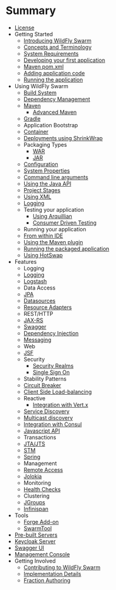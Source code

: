# Summary
* [License](license.adoc)
* Getting Started
   * [Introducing WildFly Swarm](getting-started/basics.adoc)   
    * [Concepts and Terminology](getting-started/concepts.adoc)
   * [System Requirements](getting-started/system_requirements.adoc)
   * [Developing your first application](first-steps/index.adoc)
    * [Maven pom.xml](first-steps/maven_pom.adoc)    
    * [Adding application code](first-steps/writing_code.adoc)
    * [Running the application](first-steps/running_the_app.adoc)   
* Using WildFly Swarm
   * [Build System](getting-started/_build_system.adoc)  
    * [Dependency Management](getting-started/_dependency_management.adoc)    
    * [Maven](getting-started/tooling/maven-plugin.adoc)
      * [Advanced Maven](getting-started/tooling/plugin_advanced.adoc)     
    * [Gradle](getting-started/tooling/gradle-plugin.adoc)            
   * Application Bootstrap
    * [Container](getting-started/container.adoc)
    * [Deployments using ShrinkWrap](getting-started/shrinkwrap.adoc)
    * Packaging Types
      * [WAR](getting-started/war-applications.adoc)
      * [JAR](getting-started/jar-applications.adoc)
   * [Configuration](configuration/index.adoc)  
    * [System Properties](configuration_properties.adoc)
    * [Command line arguments](configuration/command_line.adoc)      
    * [Using the Java API](configuration/java_api.adoc)  
    * [Project Stages](configuration/project_stages.adoc)  
    * [Using XML](configuration/using_xml.adoc)      
   * [Logging](configuration/logging.adoc)   
   * Testing your application
     * [Using Arquillian](testing_with_arquillian.adoc)
     * [Consumer Driven Testing](testing/consumer_driven.adoc)              
   * Running your application
    * [From within IDE](getting-started/running_ide.adoc)         
    * [Using the Maven plugin](getting-started/running_maven.adoc)         
    * [Running the packaged application](getting-started/running_cmd.adoc)
    * [Using HotSwap](getting-started/hotswap.adoc)      
* Features
   * Logging
    * [Logging](common/logging.adoc)
    * [Logstash](advanced/logstash.adoc)
   * Data Access  
    * [JPA](common/jpa.adoc)
    * [Datasources](common/datasources.adoc)
    * [Resource Adapters](common/resource_adapters.adoc)
   * REST/HTTP  
    * [JAX-RS](common/jax-rs.adoc)      
    * [Swagger](advanced/swagger.adoc)
   * [Dependency Injection](common/weld_cdi.adoc)
   * [Messaging](common/messaging.adoc)
   * Web
    * [JSF](common/jsf.adoc)
   * Security     
     * [Security Realms](security/realms.adoc)
     * [Single Sign On](security/keycloak.adoc)
   * Stability Patterns  
    * [Circuit Breaker](common/netflixoss.adoc)
    * [Client Side Load-balancing](common/load_balancing.adoc)
   * Reactive  
     * [Integration with Vert.x](reactive/vertx.adoc)     
   * [Service Discovery](advanced/topology.adoc)    
    * [Multicast discovery](topology/jgroups.adoc)
    * [Integration with Consul](topology/consul.adoc)
    * [Javascript API](topology/topology_webapp.adoc)
   * Transactions  
    * [JTA/JTS](common/transactions.adoc)  
    * [STM](advanced/stm.adoc)   
   * [Spring](common/spring.adoc)
   * Management
    * [Remote Access](advanced/management.adoc)
    * [Jolokia](advanced/jolokia.adoc)
   * Monitoring  
    * [Health Checks](advanced/monitoring.adoc)
   * Clustering
    * [JGroups](advanced/jgroups.adoc)
    * [Infinispan](advanced/infinispan.adoc)
* Tools
  * [Forge Add-on](getting-started/tooling/forge-addon.adoc)
  * [SwarmTool](getting-started/tooling/swarmtool.adoc)    
* [Pre-built Servers](servers.adoc)
 * [Keycloak Server](security/keycloak_server.adoc)
 * [Swagger UI](server/swagger.adoc)
 * [Management Console](server/console.adoc)
* Getting Involved
  * [Contributing to WildFly Swarm](getting_involved.adoc)
  * [Implementation Details](implementation_details.adoc)
  * [Fraction Authoring](fraction_authoring.adoc)  

